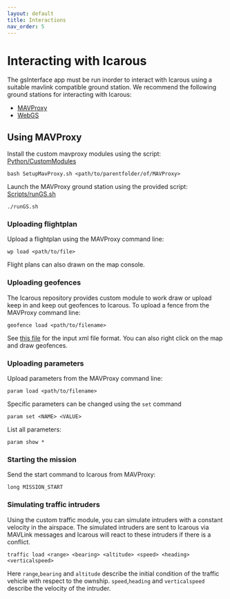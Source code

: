 ```yaml
---
layout: default
title: Interactions
nav_order: 5
---
```


# Interacting with Icarous

The gsInterface app must be run inorder to interact with Icarous using a suitable mavlink compatible ground station. We recommend the following ground stations for interacting with Icarous:

- [MAVProxy](https://github.com/ArduPilot/MAVProxy)
- [WebGS](https://github.com/nasa/webgs)

## Using MAVProxy

Install the custom mavproxy modules using the script: [Python/CustomModules](https://github.com/nasa/icarous/tree/master/Python/CustomModules)

```
bash SetupMavProxy.sh <path/to/parentfolder/of/MAVProxy>
```

Launch the MAVProxy ground station using the provided script: [Scripts/runGS.sh](https://github.com/nasa/icarous/blob/master/Scripts/runGS.sh)

```
./runGS.sh
```

### Uploading flightplan

Upload a flightplan using the MAVProxy command line:

```
wp load <path/to/file>
```

Flight plans can also drawn on the map console.

### Uploading geofences

The Icarous repository provides custom module to work draw or upload keep in and keep out geofences to Icarous.
To upload a fence from the MAVProxy command line:
```
geofence load <path/to/filename>
```
See [this file](https://github.com/nasa/icarous/blob/master/Examples/InputData/geofence2.xml) for the input xml file format. You can also right click on the map and draw geofences.

### Uploading parameters

Upload parameters from the MAVProxy command line:

```
param load <path/to/filename>
```

Specific parameters can be changed using the `set` command

```
param set <NAME> <VALUE>
```

List all parameters:
```
param show *
```

### Starting the mission

Send the start command to Icarous from MAVProxy:
```
long MISSION_START
```

### Simulating traffic intruders

Using the custom traffic module, you can simulate intruders with a constant velocity in the airspace. The simulated intruders are sent to Icarous via MAVLink messages and Icarous will react to these intruders if there is a conflict.

```
traffic load <range> <bearing> <altitude> <speed> <heading> <verticalspeed>
```
Here `range`,`bearing` and `altitude` describe the initial condition of the traffic vehicle with respect to the ownship. `speed`,`heading` and `verticalspeed` describe the velocity of the intruder.
